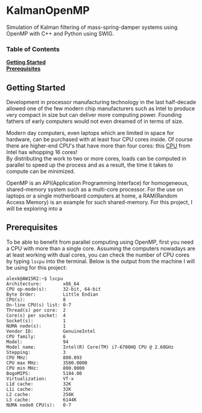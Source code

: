 # KalmanOpenMP

Simulation of Kalman filtering of mass-spring-damper systems using OpenMP with C++ and Python using SWIG.

### Table of Contents
**[Getting Started](#getting-started)**<br>
**[Prerequisites](#prerequisites)**<br>

## Getting Started

Development in processor manufacturing technology in the last half-decade allowed one of the few modern chip manufacturers such as Intel to produce very compact in size but can deliver more computing power. Founding fathers of early computers would not even dreamed of in terms of size.

Modern day computers, even laptops which are limited in space for hardware, can be purchased with at least four CPU cores inside. Of course there are higher-end CPU's that have more than four cores: this [CPU](https://www.intel.com/content/www/us/en/products/processors/core/x-series/i9-9980xe.html) from Intel has whopping 16 cores!  
By distributing the work to two or more cores, loads can be computed in parallel to speed up the process and as a result, the time it takes to compute can be minimized.

OpenMP is an API(Application Programming Interface) for homogeneous, shared-memory system such as a multi-core processor. For the use on laptops or a single motherboard computers at home, a RAM(Random Access Memory) is an example for such shared-memory. For this project, I will be exploring into a

## Prerequisites

To be able to benefit from parallel computing using OpenMP, first you need a CPU with more than a single core. Assuming the computers nowadays are at least working with dual cores, you can check the number of CPU cores by typing `lscpu` into the terminal.
Below is the output from the machine I will be using for this project:
```console
alexk@AW15R2:~$ lscpu
Architecture:        x86_64
CPU op-mode(s):      32-bit, 64-bit
Byte Order:          Little Endian
CPU(s):              8
On-line CPU(s) list: 0-7
Thread(s) per core:  2
Core(s) per socket:  4
Socket(s):           1
NUMA node(s):        1
Vendor ID:           GenuineIntel
CPU family:          6
Model:               94
Model name:          Intel(R) Core(TM) i7-6700HQ CPU @ 2.60GHz
Stepping:            3
CPU MHz:             800.093
CPU max MHz:         3500.0000
CPU min MHz:         800.0000
BogoMIPS:            5184.00
Virtualization:      VT-x
L1d cache:           32K
L1i cache:           32K
L2 cache:            256K
L3 cache:            6144K
NUMA node0 CPU(s):   0-7
```

